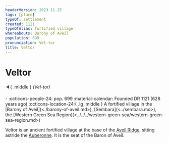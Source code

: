 ```yaml
---
headerVersion: 2023.11.25
tags: [place]
typeOf: settlement
created: 1121
typeOfAlias: fortified village
whereabouts: Barony of Aveil
population: 699
pronunciation: Vel-tor
title: Veltor
---
```

# Veltor
:speaker:{ .middle } *(Vel-tor)*  
<div class="grid cards ext-narrow-margin ext-one-column" markdown>
-  
    :octicons-people-24: pop. 699  
   :material-calendar: Founded DR 1121 (628 years ago)  
    :octicons-location-24:{ .lg .middle } A fortified village in the [Barony of Aveil](<./barony-of-aveil.md>), [Sembara](<../sembara.md>), the [Western Green Sea Region](<../../../western-green-sea/western-green-sea-region.md>)  
</div>


Veltor is an ancient fortified village at the base of the [Aveil Ridge](<./aveil-ridge.md>), sitting astride the [Auberonne](<../../rivers/wistel-enst-watershed/auberonne.md>). It is the seat of the Baron of Aveil.